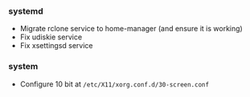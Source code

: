 ### systemd

- Migrate rclone service to home-manager (and ensure it is working)
- Fix udiskie service
- Fix xsettingsd service

### system

- Configure 10 bit at `/etc/X11/xorg.conf.d/30-screen.conf`
